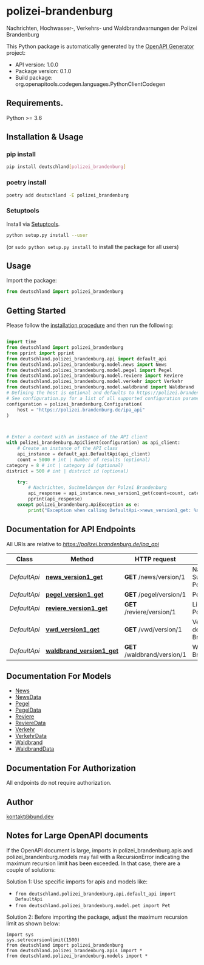 # polizei-brandenburg
Nachrichten, Hochwasser-, Verkehrs- und Waldbrandwarnungen der Polizei Brandenburg

This Python package is automatically generated by the [OpenAPI Generator](https://openapi-generator.tech) project:

- API version: 1.0.0
- Package version: 0.1.0
- Build package: org.openapitools.codegen.languages.PythonClientCodegen

## Requirements.

Python >= 3.6

## Installation & Usage
### pip install

```sh
pip install deutschland[polizei_brandenburg]
```

### poetry install

```sh
poetry add deutschland -E polizei_brandenburg
```

### Setuptools

Install via [Setuptools](http://pypi.python.org/pypi/setuptools).

```sh
python setup.py install --user
```
(or `sudo python setup.py install` to install the package for all users)

## Usage

Import the package:
```python
from deutschland import polizei_brandenburg
```

## Getting Started

Please follow the [installation procedure](#installation--usage) and then run the following:

```python

import time
from deutschland import polizei_brandenburg
from pprint import pprint
from deutschland.polizei_brandenburg.api import default_api
from deutschland.polizei_brandenburg.model.news import News
from deutschland.polizei_brandenburg.model.pegel import Pegel
from deutschland.polizei_brandenburg.model.reviere import Reviere
from deutschland.polizei_brandenburg.model.verkehr import Verkehr
from deutschland.polizei_brandenburg.model.waldbrand import Waldbrand
# Defining the host is optional and defaults to https://polizei.brandenburg.de/ipa_api
# See configuration.py for a list of all supported configuration parameters.
configuration = polizei_brandenburg.Configuration(
    host = "https://polizei.brandenburg.de/ipa_api"
)



# Enter a context with an instance of the API client
with polizei_brandenburg.ApiClient(configuration) as api_client:
    # Create an instance of the API class
    api_instance = default_api.DefaultApi(api_client)
    count = 5000 # int | Number of results (optional)
category = 8 # int | category id (optional)
district = 500 # int | district id (optional)

    try:
        # Nachrichten, Suchmeldungen der Polzei Brandenburg
        api_response = api_instance.news_version1_get(count=count, category=category, district=district)
        pprint(api_response)
    except polizei_brandenburg.ApiException as e:
        print("Exception when calling DefaultApi->news_version1_get: %s\n" % e)
```

## Documentation for API Endpoints

All URIs are relative to *https://polizei.brandenburg.de/ipa_api*

Class | Method | HTTP request | Description
------------ | ------------- | ------------- | -------------
*DefaultApi* | [**news_version1_get**](docs/DefaultApi.md#news_version1_get) | **GET** /news/version/1 | Nachrichten, Suchmeldungen der Polzei Brandenburg
*DefaultApi* | [**pegel_version1_get**](docs/DefaultApi.md#pegel_version1_get) | **GET** /pegel/version/1 | Pegelstände
*DefaultApi* | [**reviere_version1_get**](docs/DefaultApi.md#reviere_version1_get) | **GET** /reviere/version/1 | Liste aller Reviere der Polzei Brandenburg
*DefaultApi* | [**vwd_version1_get**](docs/DefaultApi.md#vwd_version1_get) | **GET** /vwd/version/1 | Verkehrswarnungen der Polzei Brandenburg
*DefaultApi* | [**waldbrand_version1_get**](docs/DefaultApi.md#waldbrand_version1_get) | **GET** /waldbrand/version/1 | Waldbrandwarnungen Brandenburg


## Documentation For Models

 - [News](docs/News.md)
 - [NewsData](docs/NewsData.md)
 - [Pegel](docs/Pegel.md)
 - [PegelData](docs/PegelData.md)
 - [Reviere](docs/Reviere.md)
 - [ReviereData](docs/ReviereData.md)
 - [Verkehr](docs/Verkehr.md)
 - [VerkehrData](docs/VerkehrData.md)
 - [Waldbrand](docs/Waldbrand.md)
 - [WaldbrandData](docs/WaldbrandData.md)


## Documentation For Authorization

 All endpoints do not require authorization.

## Author

kontakt@bund.dev


## Notes for Large OpenAPI documents
If the OpenAPI document is large, imports in polizei_brandenburg.apis and polizei_brandenburg.models may fail with a
RecursionError indicating the maximum recursion limit has been exceeded. In that case, there are a couple of solutions:

Solution 1:
Use specific imports for apis and models like:
- `from deutschland.polizei_brandenburg.api.default_api import DefaultApi`
- `from deutschland.polizei_brandenburg.model.pet import Pet`

Solution 2:
Before importing the package, adjust the maximum recursion limit as shown below:
```
import sys
sys.setrecursionlimit(1500)
from deutschland import polizei_brandenburg
from deutschland.polizei_brandenburg.apis import *
from deutschland.polizei_brandenburg.models import *
```

